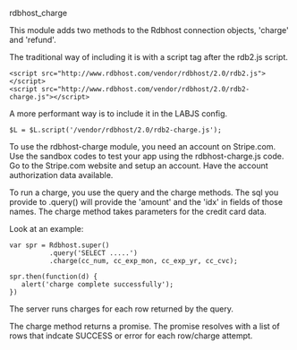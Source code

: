 


rdbhost_charge


This module adds two methods to the Rdbhost connection objects,  'charge' and 'refund'.


The traditional way of including it is with a script tag after the rdb2.js script.

    <script src="http://www.rdbhost.com/vendor/rdbhost/2.0/rdb2.js"></script>
    <script src="http://www.rdbhost.com/vendor/rdbhost/2.0/rdb2-charge.js"></script>


A more performant way is to include it in the LABJS config.

    $L = $L.script('/vendor/rdbhost/2.0/rdb2-charge.js');


To use the rdbhost-charge module, you need an account on Stripe.com.  Use the sandbox codes to 
test your app using the rdbhost-charge.js code.   Go to the Stripe.com website and setup an account.  Have 
the account authorization data available.


To run a charge, you use the query and the charge methods.   The sql you provide to .query() will provide
the 'amount' and the 'idx' in fields of those names.   The charge method takes parameters for the credit card data.

Look at an example:

    var spr = Rdbhost.super()
              .query('SELECT .....')
              .charge(cc_num, cc_exp_mon, cc_exp_yr, cc_cvc);
              
    spr.then(function(d) {
       alert('charge complete successfully');
    })
              
              
The server runs charges for each row returned by the query.   

The charge method returns a promise.  The promise resolves with a list of rows that indcate SUCCESS or error 
for each row/charge attempt.



